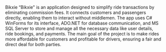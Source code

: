 Bikxie
“Bikxie" is an application designed to simplify ride transactions by eliminating commission fees. It connects customers and passengers directly, enabling them to interact without middlemen. The app uses C# WinForms for its interface, ADO.NET for database communication, and MS SQL Server to store and manage all the necessary data like user details, ride bookings, and payments. The main goal of the project is to make rides more affordable for customers and profitable for drivers, ensuring a fair and direct deal for both parties.
